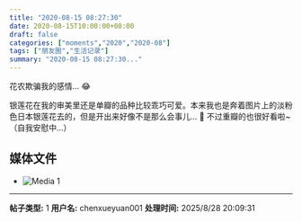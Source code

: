 ```yaml
---
title: "2020-08-15 08:27:30"
date: 2020-08-15T10:00:00+08:00
draft: false
categories: ["moments","2020","2020-08"]
tags: ["朋友圈","生活记录"]
summary: "2020-08-15 08:27:30..."
---
```


花农欺骗我的感情… 😂

银莲花在我的审美里还是单瓣的品种比较乖巧可爱。本来我也是奔着图片上的淡粉色日本银莲花去的，但是开出来好像不是那么会事儿... 🤣 不过重瓣的也很好看啦~ （自我安慰中…）

## 媒体文件

- ![Media 1](/Moments/photos/2020-08-15/202008150827300.jpg)

---

**帖子类型:** 1
**用户名:** chenxueyuan001
**处理时间:** 2025/8/28 20:09:31